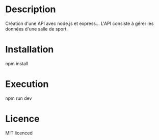 # Description
Création d'une API avec node.js et express... L'API consiste à gérer les données d'une salle de sport. 

# Installation
npm install

# Execution
npm run dev

# Licence
MIT licenced
